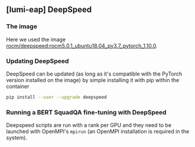 ## [lumi-eap] DeepSpeed

### The image
Here we used the image [rocm/deepspeed:rocm5.0.1_ubuntu18.04_py3.7_pytorch_1.10.0](https://hub.docker.com/layers/deepspeed/rocm/deepspeed/rocm5.0.1_ubuntu18.04_py3.7_pytorch_1.10.0/images/sha256-69798ed9488ae84a47ce256196953c74de1fdf75e75854d72b9afa27143a3129?context=explore).

### Updating DeepSpeed
DeepSpeed can be updated (as long as it's compatible with the PyTorch version installed on the image) by simple installing it with pip within the container
```bash
pip install --user --upgrade deepspeed
```

### Running a BERT SquadQA fine-tuning with DeepSpeed
Deepspeed scripts are run with a rank per GPU and they need to be launched with OpenMPI's `mpirun` (an OpenMPI installation is required in the system).
